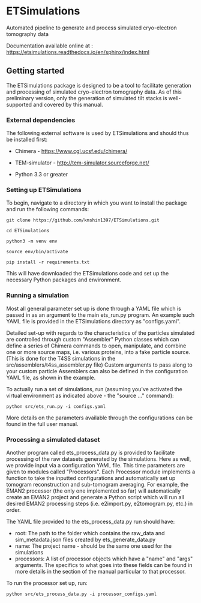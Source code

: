 # ETSimulations
Automated pipeline to generate and process simulated cryo-electron tomography data

Documentation available online at : https://etsimulations.readthedocs.io/en/sphinx/index.html

## Getting started
The ETSimulations package is designed to be a tool to facilitate generation and processing of simulated cryo-electron tomography data. As of this preliminary version, only the generation of simulated tilt stacks is well-supported and covered by this manual.

### External dependencies
The following external software is used by ETSimulations and should thus be installed first:

* Chimera - https://www.cgl.ucsf.edu/chimera/

* TEM-simulator - http://tem-simulator.sourceforge.net/

* Python 3.3 or greater

### Setting up ETSimulations
To begin, navigate to a directory in which you want to install the package and run the following commands:

```
git clone https://github.com/kmshin1397/ETSimulations.git

cd ETSimulations

python3 -m venv env

source env/bin/activate

pip install -r requirements.txt
```

This will have downloaded the ETSimulations code and set up the necessary Python packages and environment.

### Running a simulation
Most all general parameter set up is done through a YAML file which is passed in as an argument to the main ets_run.py program. An example such YAML file is provided in the ETSimulations directory as "configs.yaml".

Detailed set-up with regards to the characteristics of the particles simulated are controlled through custom "Assembler" Python classes which can define a series of Chimera commands to open, manipulate, and combine one or more source maps, i.e. various proteins, into a fake particle source. (This is done for the T4SS simulations in the src/assemblers/t4ss_assembler.py file) Custom arguments to pass along to your custom particle Assemblers can also be defined in the configuration YAML file, as shown in the example.

To actually run a set of simulations, run (assuming you've activated the virtual environment as indicated above - the "source ..." command):

```
python src/ets_run.py -i configs.yaml
```

More details on the parameters available through the configurations can be found in the full user manual.

### Processing a simulated dataset
Another program called ets_process_data.py is provided to facilitate processing of the raw datasets generated by the simulations. Here as well, we provide input via a configuration YAML file. This time parameters are given to modules called "Processors". Each Processor module implements a function to take the inputted configurations and automatically set up tomogram reconstruction and sub-tomogram averaging. For example, the EMAN2 processor (the only one implemented so far) will automatically create an EMAN2 project and generate a Python script which will run all desired EMAN2 processing steps (i.e. e2import.py, e2tomogram.py, etc.) in order.

The YAML file provided to the ets_process_data.py run should have:
 * root: The path to the folder which contains the raw_data and sim_metadata.json files created by ets_generate_data.py
 * name: The project name - should be the same one used for the simulations
 * processors: A list of processor objects which have a "name" and "args" arguments. The specifics to what goes into these fields can be found in more details in the section of the manual particular to that processor.


To run the processor set up, run:

```
python src/ets_process_data.py -i processor_configs.yaml
```
